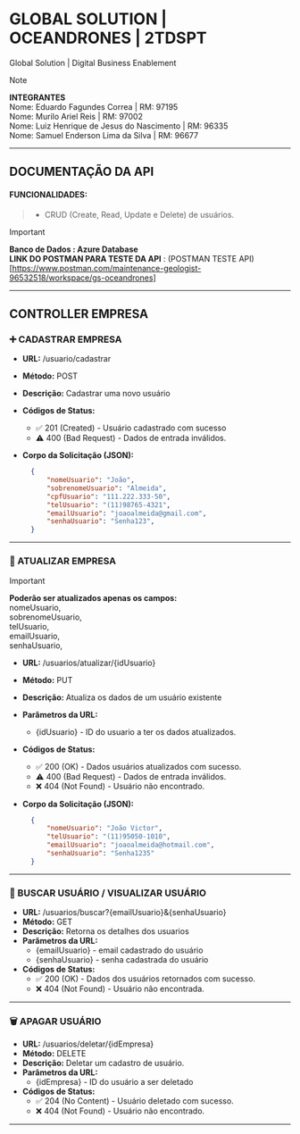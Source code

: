 # GLOBAL SOLUTION | OCEANDRONES | 2TDSPT
Global Solution | Digital Business Enablement
> [!NOTE]
>**INTEGRANTES** <BR>
> Nome: Eduardo Fagundes Correa | RM: 97195 <BR>
> Nome: Murilo Ariel Reis | RM: 97002 <BR>
> Nome: Luiz Henrique de Jesus do Nascimento | RM: 96335 <BR>
> Nome: Samuel Enderson Lima da Silva | RM: 96677 <BR>

---
## DOCUMENTAÇÃO DA API
#### FUNCIONALIDADES:
> - CRUD (Create, Read, Update e Delete) de usuários.

> [!IMPORTANT]
> **Banco de Dados : Azure Database** <BR>
> **LINK DO POSTMAN PARA TESTE DA API** : (POSTMAN TESTE API)[https://www.postman.com/maintenance-geologist-96532518/workspace/gs-oceandrones]
> <BR>
  ---

## CONTROLLER EMPRESA
### :heavy_plus_sign: CADASTRAR EMPRESA
- **URL:** /usuario/cadastrar
- **Método:** POST
- **Descrição:** Cadastrar uma novo usuário
- **Códigos de Status:**
  - :white_check_mark: 201 (Created) - Usuário cadastrado com sucesso
  -  :warning: 400 (Bad Request) - Dados de entrada inválidos.
- **Corpo da Solicitação (JSON):**

  ```json
    {
        "nomeUsuario": "João",
        "sobrenomeUsuario": "Almeida",
        "cpfUsuario": "111.222.333-50",
        "telUsuario": "(11)98765-4321",
        "emailUsuario": "joaoalmeida@gmail.com",
        "senhaUsuario": "Senha123",
    }

---

### :repeat: ATUALIZAR EMPRESA
> [!IMPORTANT]
> **Poderão ser atualizados apenas os campos:** <BR/>
> nomeUsuario, <BR/>
> sobrenomeUsuario, <BR/>
> telUsuario, <BR/>
> emailUsuario,<BR/>
> senhaUsuario, <BR/>

- **URL:** /usuarios/atualizar/{idUsuario}
- **Método:** PUT
- **Descrição:** Atualiza os dados de um usuário existente
- **Parâmetros da URL:**
  - {idUsuario} - ID do usuario a ter os dados atualizados.
- **Códigos de Status:**
  - :white_check_mark: 200 (OK) - Dados usuários atualizados com sucesso.
  - :warning: 400 (Bad Request) - Dados de entrada inválidos.
  - :x: 404 (Not Found) - Usuário não encontrado.
- **Corpo da Solicitação (JSON):**

  ```json
    {
        "nomeUsuario": "João Victor",
        "telUsuario": "(11)95050-1010",
        "emailUsuario": "joaoalmeida@hotmail.com",
        "senhaUsuario": "Senha1235"
    }

---

### :page_with_curl: BUSCAR USUÁRIO / VISUALIZAR USUÁRIO

- **URL:** /usuarios/buscar?{emailUsuario}&{senhaUsuario}
- **Método:** GET
- **Descrição:** Retorna os detalhes dos usuarios
- **Parâmetros da URL:**
  - {emailUsuario} - email cadastrado do usuário
  - {senhaUsuario} - senha cadastrada do usuário
- **Códigos de Status:**
  - :white_check_mark: 200 (OK) - Dados dos usuários retornados com sucesso.
  - :x: 404 (Not Found) - Usuário não encontrada.

---

### :wastebasket: APAGAR USUÁRIO

- **URL:** /usuarios/deletar/{idEmpresa}
- **Método:** DELETE
- **Descrição:** Deletar um cadastro de usuário.
- **Parâmetros da URL:**
  - {idEmpresa} - ID do usuário a ser deletado
- **Códigos de Status:**
  - :white_check_mark: 204 (No Content) - Usuário deletado com sucesso.
  - :x: 404 (Not Found) - Usuário não encontrado.
 
---
